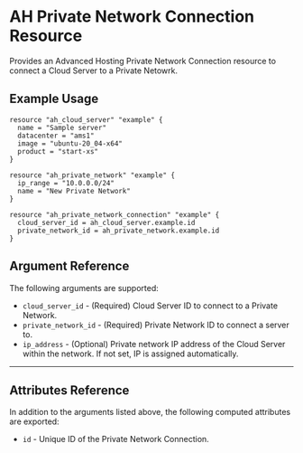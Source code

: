 # AH Private Network Connection Resource

Provides an Advanced Hosting Private Network Connection resource to connect a Cloud Server to a Private Netowrk.


## Example Usage

```hcl
resource "ah_cloud_server" "example" {
  name = "Sample server"
  datacenter = "ams1"
  image = "ubuntu-20_04-x64"
  product = "start-xs"
}

resource "ah_private_network" "example" {
  ip_range = "10.0.0.0/24"
  name = "New Private Network"
}

resource "ah_private_network_connection" "example" {
  cloud_server_id = ah_cloud_server.example.id
  private_network_id = ah_private_network.example.id
}

```

## Argument Reference

The following arguments are supported:

* `cloud_server_id` - (Required) Cloud Server ID to connect to a Private Network.
* `private_network_id` - (Required) Private Network ID to connect a server to.
* `ip_address` - (Optional) Private network IP address of the Cloud Server within the network. If not set, IP is assigned automatically.

---

## Attributes Reference

In addition to the arguments listed above, the following computed attributes are exported:

* `id` - Unique ID of the Private Network Connection.